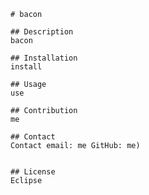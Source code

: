 
    # bacon

    ## Description
    bacon  
    
    ## Installation
    install 
    
    ## Usage
    use
    
    ## Contribution
    me
    
    ## Contact
    Contact email: me GitHub: me)
    
    
    ## License
    Eclipse
    